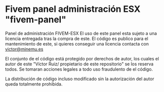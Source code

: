 # Fivem panel administración ESX "fivem-panel"
Panel de administración FIVEM-ESX
El uso de este panel esta sujeto a una licencia entregada tras la compra de este.
El código es publico para el mantenimiento de este, si quieres conseguir una licencia contacta con victor@minemu.es

El conjunto de el código está protegido por derechos de autor, los cuales el autor de este "Víctor Ruiz/ propietario de este repositorio" se los reserva todos.
Se tomaran acciones legales a todo uso fraudulento de el código.

La distribución de código incluso modificado sin la autorización del autor queda totalmente prohibida.
